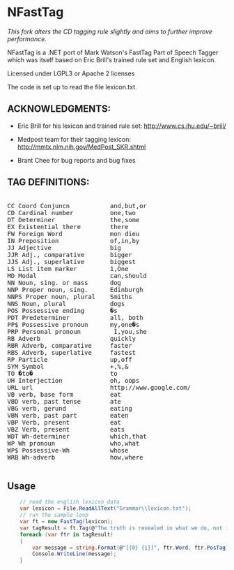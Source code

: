 # NFastTag

*This fork alters the CD tagging rule slightly and aims to further improve performance.* 

NFastTag is a .NET port of Mark Watson's FastTag Part of Speech Tagger which was itself based on Eric Brill's trained rule set and English lexicon.

Licensed under LGPL3 or Apache 2 licenses

The code is set up to read the file lexicon.txt.

ACKNOWLEDGMENTS:
----------------

- Eric Brill for his lexicon and trained rule set:   http://www.cs.jhu.edu/~brill/

- Medpost team for their tagging lexicon:            http://mmtx.nlm.nih.gov/MedPost_SKR.shtml

- Brant Chee for bug reports and bug fixes

TAG DEFINITIONS:
----------------

<pre>
	
CC Coord Conjuncn           and,but,or
CD Cardinal number          one,two
DT Determiner               the,some
EX Existential there        there
FW Foreign Word             mon dieu
IN Preposition              of,in,by
JJ Adjective                big
JJR Adj., comparative       bigger
JJS Adj., superlative       biggest
LS List item marker         1,One
MD Modal                    can,should
NN Noun, sing. or mass      dog
NNP Proper noun, sing.      Edinburgh
NNPS Proper noun, plural    Smiths
NNS Noun, plural            dogs
POS Possessive ending       �s
PDT Predeterminer           all, both
PP$ Possessive pronoun      my,one�s
PRP Personal pronoun         I,you,she
RB Adverb                   quickly
RBR Adverb, comparative     faster
RBS Adverb, superlative     fastest
RP Particle                 up,off
SYM Symbol                  +,%,&
TO �to�                     to
UH Interjection             oh, oops
URL url                     http://www.google.com/
VB verb, base form          eat
VBD verb, past tense        ate
VBG verb, gerund            eating
VBN verb, past part         eaten
VBP Verb, present           eat
VBZ Verb, present           eats
WDT Wh-determiner           which,that
WP Wh pronoun               who,what
WP$ Possessive-Wh           whose
WRB Wh-adverb               how,where

</pre>

## Usage
```csharp
    // read the english lexicon data
    var lexicon = File.ReadAllText("Grammar\\lexicon.txt");
    // run the sample loop
    var ft = new FastTag(lexicon);
    var tagResult = ft.Tag(@"The truth is revealed in what we do, not in what we think.");
    foreach (var ftr in tagResult)
    {
        var message = string.Format(@"[{0} {1}]", ftr.Word, ftr.PosTag);
        Console.WriteLine(message);
    }
```
